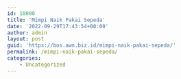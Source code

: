 ```yaml
---
id: 18000
title: 'Mimpi Naik Pakai Sepeda'
date: '2022-09-29T17:43:54+00:00'
author: admin
layout: post
guid: 'https://bos.awn.biz.id/mimpi-naik-pakai-sepeda/'
permalink: /mimpi-naik-pakai-sepeda/
categories:
    - Uncategorized
---
```


